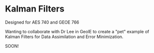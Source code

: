 # Kalman Filters

Designed for AES 740 and GEOE 766

Wanting to collaborate with Dr Lee in GeolE to create a "pet" example of Kalman Filters for Data Assimilation and Error Minimization.  

SOON!

